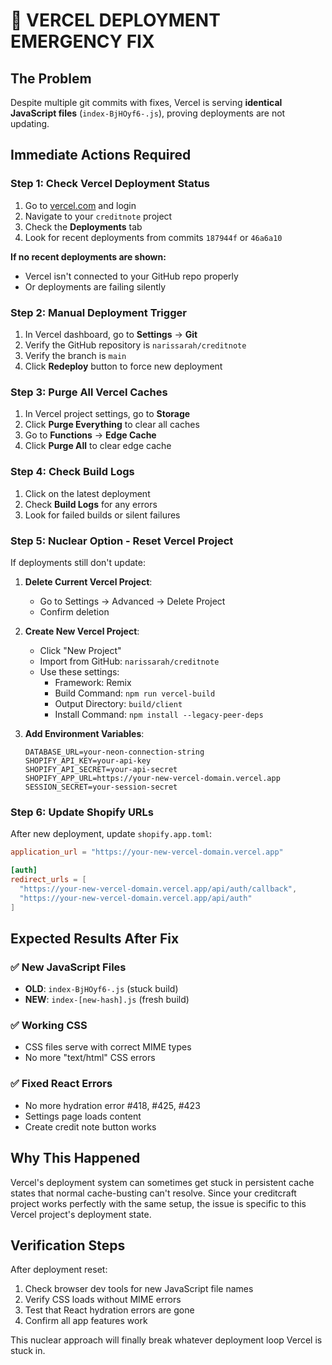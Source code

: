 # 🚨 VERCEL DEPLOYMENT EMERGENCY FIX

## The Problem
Despite multiple git commits with fixes, Vercel is serving **identical JavaScript files** (`index-BjHOyf6-.js`), proving deployments are not updating.

## Immediate Actions Required

### Step 1: Check Vercel Deployment Status
1. Go to [vercel.com](https://vercel.com) and login
2. Navigate to your `creditnote` project
3. Check the **Deployments** tab
4. Look for recent deployments from commits `187944f` or `46a6a10`

**If no recent deployments are shown:**
- Vercel isn't connected to your GitHub repo properly
- Or deployments are failing silently

### Step 2: Manual Deployment Trigger
1. In Vercel dashboard, go to **Settings** → **Git**
2. Verify the GitHub repository is `narissarah/creditnote`
3. Verify the branch is `main`
4. Click **Redeploy** button to force new deployment

### Step 3: Purge All Vercel Caches
1. In Vercel project settings, go to **Storage** 
2. Click **Purge Everything** to clear all caches
3. Go to **Functions** → **Edge Cache**
4. Click **Purge All** to clear edge cache

### Step 4: Check Build Logs
1. Click on the latest deployment
2. Check **Build Logs** for any errors
3. Look for failed builds or silent failures

### Step 5: Nuclear Option - Reset Vercel Project
If deployments still don't update:

1. **Delete Current Vercel Project**:
   - Go to Settings → Advanced → Delete Project
   - Confirm deletion

2. **Create New Vercel Project**:
   - Click "New Project" 
   - Import from GitHub: `narissarah/creditnote`
   - Use these settings:
     - Framework: Remix
     - Build Command: `npm run vercel-build`
     - Output Directory: `build/client`
     - Install Command: `npm install --legacy-peer-deps`

3. **Add Environment Variables**:
   ```
   DATABASE_URL=your-neon-connection-string
   SHOPIFY_API_KEY=your-api-key
   SHOPIFY_API_SECRET=your-api-secret
   SHOPIFY_APP_URL=https://your-new-vercel-domain.vercel.app
   SESSION_SECRET=your-session-secret
   ```

### Step 6: Update Shopify URLs
After new deployment, update `shopify.app.toml`:
```toml
application_url = "https://your-new-vercel-domain.vercel.app"

[auth]
redirect_urls = [
  "https://your-new-vercel-domain.vercel.app/api/auth/callback",
  "https://your-new-vercel-domain.vercel.app/api/auth"
]
```

## Expected Results After Fix

### ✅ New JavaScript Files
- **OLD**: `index-BjHOyf6-.js` (stuck build)
- **NEW**: `index-[new-hash].js` (fresh build)

### ✅ Working CSS  
- CSS files serve with correct MIME types
- No more "text/html" CSS errors

### ✅ Fixed React Errors
- No more hydration error #418, #425, #423
- Settings page loads content
- Create credit note button works

## Why This Happened

Vercel's deployment system can sometimes get stuck in persistent cache states that normal cache-busting can't resolve. Since your creditcraft project works perfectly with the same setup, the issue is specific to this Vercel project's deployment state.

## Verification Steps

After deployment reset:
1. Check browser dev tools for new JavaScript file names
2. Verify CSS loads without MIME errors  
3. Test that React hydration errors are gone
4. Confirm all app features work

This nuclear approach will finally break whatever deployment loop Vercel is stuck in.